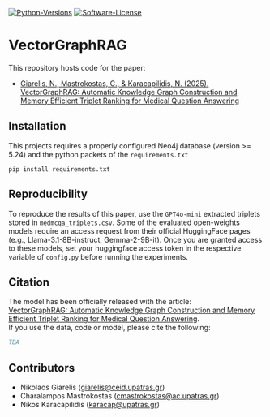 [![Python-Versions](https://img.shields.io/badge/python-3.11-blue.svg)]()
[![Software-License](https://img.shields.io/badge/License-Apache--2.0-green)](https://github.com/NC0DER/VectorGraphRAG/blob/main/LICENSE)

# VectorGraphRAG

This repository hosts code for the paper:
* [Giarelis, N., Mastrokostas, C., & Karacapilidis, N. (2025). VectorGraphRAG: Automatic Knowledge Graph Construction and Memory Efficient Triplet Ranking for Medical Question Answering]()


## Installation
This projects requires a properly configured Neo4j database (version >= 5.24) and the python packets of the `requirements.txt` 
```
pip install requirements.txt
```

## Reproducibility
To reproduce the results of this paper, use the `GPT4o-mini` extracted triplets stored in `medmcqa_triplets.csv`.
Some of the evaluated open-weights models require an access request from their official HuggingFace pages (e.g., Llama-3.1-8B-instruct, Gemma-2-9B-it).
Once you are granted access to these models, set your huggingface access token in the respective variable of `config.py` before running the experiments.

## Citation
The model has been officially released with the article:  
[VectorGraphRAG: Automatic Knowledge Graph Construction and Memory Efficient Triplet Ranking for Medical Question Answering]().  
If you use the data, code or model, please cite the following:

```bibtex
TBA
```

## Contributors
* Nikolaos Giarelis (giarelis@ceid.upatras.gr)
* Charalampos Mastrokostas (cmastrokostas@ac.upatras.gr)
* Nikos Karacapilidis (karacap@upatras.gr)
